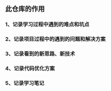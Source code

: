 ## 此仓库的作用

### 1、记录学习过程中遇到的难点和坑点
### 2、记录项目过程中的遇到的问题和解决方案

### 3、记录看到的新思路、新技术
### 4、记录代码优化方案

### 5、记录学习笔记

